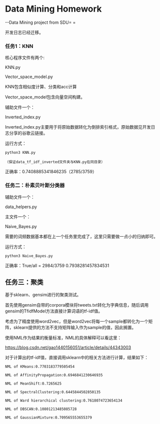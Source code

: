 # Data Mining Homework

--Data Mining project from SDU= =

开发日志已经迁移。

### 任务1：KNN

核心程序文件有两个:

KNN.py

Vector_space_model.py

KNN包含相似度计算、分类和acc计算

Vector_space_model包含向量空间构建。

辅助文件一个：

Inverted_index.py

Inverted_index.py主要用于将原始数据转化为倒排索引格式，原始数据见开发日志分享的谷歌云链接。

运行方式：

`python3 KNN.py`

`（保证data_tf_idf_inverted文件夹与KNN.py在同目录）`

正确率：0.7408885341846235（2785/3759）

### 任务二：朴素贝叶斯分类器

辅助文件一个：

data_helpers.py

主文件一个：

Naive_Bayes.py

需要的词频数据基本都在上一个任务里完成了，这里只需要做一点小的归纳即可。

运行方式：

`python3 Naive_Bayes.py`

正确率：True/all = 2984/3759   0.7938281457834531

### 

## 任务三：聚类

基于sklearn、gensim进行的聚类测试。

首先使用gensim自带的corpora模块将tweets.txt转化为字典信息，随后调用gensim的TfidfModel方法直接计算词语的tf-idf值。

考虑为了精度使用word2vec，但是word2vec将每一个sample都转化为一个矩阵，sklearn提供的方法不支持矩阵输入作为sample的值，因此搁置。

使用NML作为结果的衡量标准，NML的具体解释可以看这里：

https://blog.csdn.net/gao1440156051/article/details/44343003

对于计算出的tf-idf值，直接调用sklearn中的相关方法进行计算，结果如下：

```
NML of KMeans:0.7703183779505454

NML of AffinityPropagation:0.6946841230646935

NML of MeanShift:0.7265625

NML of SpectralClustering:0.6445844502850135

NML of Ward hierarchical clustering:0.7618074723654134

NML of DBSCAN:0.10801213485085728

NML of GaussianMixture:0.709565553655379

```

